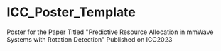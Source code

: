 # ICC_Poster_Template
Poster for the Paper Titled "Predictive Resource Allocation in mmWave Systems with Rotation Detection" Published on ICC2023

